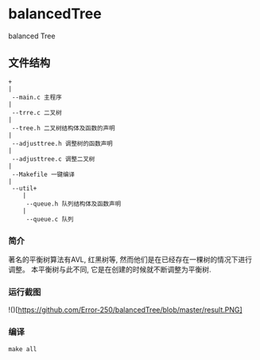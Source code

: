 # balancedTree
balanced Tree
## 文件结构
```
+
|
 --main.c 主程序
|
 --trre.c 二叉树
|
 --tree.h 二叉树结构体及函数的声明
|
 --adjusttree.h 调整树的函数声明
|
 --adjusttree.c 调整二叉树
|
 --Makefile 一键编译
|
 --util+
    |
     --queue.h 队列结构体及函数声明
    |
     --queue.c 队列
```

### 简介
著名的平衡树算法有AVL, 红黑树等, 然而他们是在已经存在一棵树的情况下进行调整。
本平衡树与此不同, 它是在创建的时候就不断调整为平衡树.

### 运行截图
!()[https://github.com/Error-250/balancedTree/blob/master/result.PNG]

### 编译
```
make all
```
